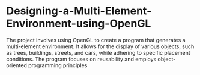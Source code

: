 # Designing-a-Multi-Element-Environment-using-OpenGL
The project involves using OpenGL to create a program that generates a multi-element environment. It allows for the display of various objects, such as trees, buildings, streets, and cars, while adhering to specific placement conditions. The program focuses on reusability and employs object-oriented programming principles
